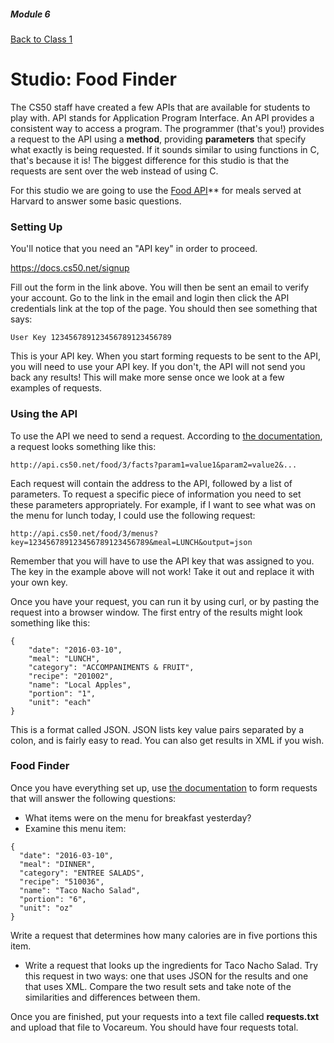 ##### Module 6
[Back to Class 1](../../class1)

# Studio: Food Finder

The CS50 staff have created a few APIs that are available for students to play with. API stands for Application Program Interface. An API provides a consistent way to access a program. The programmer (that's you!) provides a request to the API using a **method**, providing **parameters** that specify what exactly is being requested. If it sounds similar to using functions in C, that's because it is! The biggest difference for this studio is that the requests are sent over the web instead of using C.

For this studio we are going to use the <a href="https://manual.cs50.net/api/food/">Food API</a>** for meals served at Harvard to answer some basic questions.

### Setting Up

You'll notice that you need an "API key" in order to proceed.

https://docs.cs50.net/signup

Fill out the form in the link above. You will then be sent an email to verify your account. Go to the link in the email and login then click the API credentials link at the top of the page. You should then see something that says:

```nohighlight
User Key 123456789123456789123456789
```

This is your API key. When you start forming requests to be sent to the API, you will need to use your API key. If you don't, the API will not send you back any results! This will make more sense once we look at a few examples of requests.

### Using the API

To use the API we need to send a request. According to <a href="https://manual.cs50.net/api/food/">the documentation</a>, a request looks something like this:

```nohighlight
http://api.cs50.net/food/3/facts?param1=value1&param2=value2&...
```

Each request will contain the address to the API, followed by a list of parameters. To request a specific piece of information you need to set these parameters appropriately. For example, if I want to see what was on the menu for lunch today, I could use the following request:

```nohighlight
http://api.cs50.net/food/3/menus?key=123456789123456789123456789&meal=LUNCH&output=json
```
Remember that you will have to use the API key that was assigned to you. The key in the example above will not work! Take it out and replace it with your own key.

Once you have your request, you can run it by using curl, or by pasting the request into a browser window. The first entry of the results might look something like this:

```nohighlight
{
    "date": "2016-03-10",
    "meal": "LUNCH",
    "category": "ACCOMPANIMENTS & FRUIT",
    "recipe": "201002",
    "name": "Local Apples",
    "portion": "1",
    "unit": "each"
}
```

This is a format called JSON. JSON lists key value pairs separated by a colon, and is fairly easy to read. You can also get results in XML if you wish.

### Food Finder

Once you have everything set up, use <a href="https://manual.cs50.net/api/food/">the documentation</a> to form requests that will answer the following questions:

* What items were on the menu for breakfast yesterday?
* Examine this menu item:

```nohighlight
{
  "date": "2016-03-10",
  "meal": "DINNER",
  "category": "ENTREE SALADS",
  "recipe": "510036",
  "name": "Taco Nacho Salad",
  "portion": "6",
  "unit": "oz"
}
```

Write a request that determines how many calories are in five portions this item.

* Write a request that looks up the ingredients for Taco Nacho Salad. Try this request in two ways: one that uses JSON for the results and one that uses XML. Compare the two result sets and take note of the similarities and differences between them.

Once you are finished, put your requests into a text file called **requests.txt** and upload that file to Vocareum. You should have four requests total.